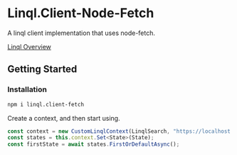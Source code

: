 # Linql.Client-Node-Fetch

A linql client implementation that uses node-fetch. 

[Linql Overview]("../../../../README.md)

## Getting Started 

### Installation

```bash
npm i linql.client-fetch
```

Create a context, and then start using.

```typescript
const context = new CustomLinqlContext(LinqlSearch, "https://localhost:7113", { this: this });
const states = this.context.Set<State>(State);
const firstState = await states.FirstOrDefaultAsync();
```
